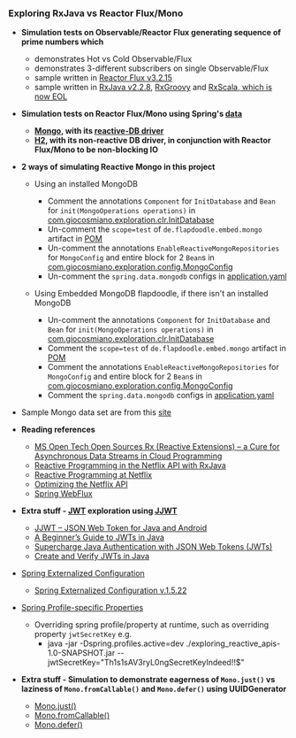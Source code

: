 ### Exploring RxJava vs Reactor Flux/Mono

 - **Simulation tests on Observable/Reactor Flux generating sequence of prime numbers which**
   - demonstrates Hot vs Cold Observable/Flux
   - demonstrates 3-different subscribers on single Observable/Flux
   - sample written in [Reactor Flux v3.2.15](https://projectreactor.io/docs)
   - sample written in [RxJava v2.2.8](https://github.com/ReactiveX/RxJava), [RxGroovy](https://github.com/ReactiveX/RxGroovy) and [RxScala, which is now EOL](https://github.com/ReactiveX/RxScala) 

 - **Simulation tests on Reactor Flux/Mono using Spring's [data](https://spring.io/projects/spring-data)**
   - **[Mongo](https://spring.io/projects/spring-data-mongodb), with its [reactive-DB driver](https://spring.io/blog/2016/11/28/going-reactive-with-spring-data)**
   - **[H2](https://spring.io/projects/spring-data-jpa), with its non-reactive DB driver, in conjunction with Reactor Flux/Mono to be non-blocking IO**
 
 - **2 ways of simulating Reactive Mongo in this project**
   - Using an installed MongoDB
     - Comment the annotations `Component` for `InitDatabase` and `Bean` for `init(MongoOperations operations)` in
       [com.giocosmiano.exploration.clr.InitDatabase](https://github.com/giocosmiano/random-code-snippets/blob/master/exploring_reactive_apis/src/main/java/com/giocosmiano/exploration/clr/InitDatabase.java)
     - Un-comment the `scope=test` of `de.flapdoodle.embed.mongo` artifact in [POM](https://github.com/giocosmiano/random-code-snippets/blob/master/exploring_reactive_apis/pom.xml)
     - Un-comment the annotations `EnableReactiveMongoRepositories` for `MongoConfig` and entire block for 2 `Bean`s in
       [com.giocosmiano.exploration.config.MongoConfig](https://github.com/giocosmiano/random-code-snippets/blob/master/exploring_reactive_apis/src/main/java/com/giocosmiano/exploration/config/MongoConfig.java)
     - Un-comment the `spring.data.mongodb` configs in [application.yaml](https://github.com/giocosmiano/random-code-snippets/blob/master/exploring_reactive_apis/src/main/resources/application.yaml)
   
   - Using Embedded MongoDB flapdoodle, if there isn't an installed MongoDB
     - Un-comment the annotations `Component` for `InitDatabase` and `Bean` for `init(MongoOperations operations)` in
       [com.giocosmiano.exploration.clr.InitDatabase](https://github.com/giocosmiano/random-code-snippets/blob/master/exploring_reactive_apis/src/main/java/com/giocosmiano/exploration/clr/InitDatabase.java)
     - Comment the `scope=test` of `de.flapdoodle.embed.mongo` artifact in [POM](https://github.com/giocosmiano/random-code-snippets/blob/master/exploring_reactive_apis/pom.xml)
     - Comment the annotations `EnableReactiveMongoRepositories` for `MongoConfig` and entire block for 2 `Bean`s in
       [com.giocosmiano.exploration.config.MongoConfig](https://github.com/giocosmiano/random-code-snippets/blob/master/exploring_reactive_apis/src/main/java/com/giocosmiano/exploration/config/MongoConfig.java)
     - Comment the `spring.data.mongodb` configs in [application.yaml](https://github.com/giocosmiano/random-code-snippets/blob/master/exploring_reactive_apis/src/main/resources/application.yaml)

 - Sample Mongo data set are from this [site](https://github.com/ozlerhakan/mongodb-json-files) 

 - **Reading references**
   - [MS Open Tech Open Sources Rx (Reactive Extensions) – a Cure for Asynchronous Data Streams in Cloud Programming](https://blogs.msdn.microsoft.com/interoperability/2012/11/06/ms-open-tech-open-sources-rx-reactive-extensions-a-cure-for-asynchronous-data-streams-in-cloud-programming/)
   - [Reactive Programming in the Netflix API with RxJava](https://netflixtechblog.com/reactive-programming-in-the-netflix-api-with-rxjava-7811c3a1496a) 
   - [Reactive Programming at Netflix](https://netflixtechblog.com/reactive-programming-at-netflix-b944d49874d2)
   - [Optimizing the Netflix API](https://netflixtechblog.com/optimizing-the-netflix-api-5c9ac715cf19)
   - [Spring WebFlux](https://howtodoinjava.com/spring-webflux/spring-webflux-tutorial/)

 - **Extra stuff - [JWT](https://jwt.io/) exploration using [JJWT](https://github.com/jwtk/jjwt)**
   - [JJWT – JSON Web Token for Java and Android](https://stormpath.com/blog/jjwt-how-it-works-why)
   - [A Beginner’s Guide to JWTs in Java](https://stormpath.com/blog/beginners-guide-jwts-in-java)
   - [Supercharge Java Authentication with JSON Web Tokens (JWTs)](https://www.baeldung.com/java-json-web-tokens-jjwt)
   - [Create and Verify JWTs in Java](https://developer.okta.com/blog/2018/10/31/jwts-with-java)

 - [Spring Externalized Configuration](https://docs.spring.io/spring-boot/docs/current/reference/html/spring-boot-features.html#boot-features-external-config) 
   - [Spring Externalized Configuration v.1.5.22](https://docs.spring.io/spring-boot/docs/1.5.22.RELEASE/reference/html/boot-features-external-config.html) 
 - [Spring Profile-specific Properties](https://docs.spring.io/spring-boot/docs/current/reference/html/spring-boot-features.html#boot-features-external-config-profile-specific-properties)
   - Overriding spring profile/property at runtime, such as overriding property `jwtSecretKey` e.g.
     - java -jar -Dspring.profiles.active=dev ./exploring_reactive_apis-1.0-SNAPSHOT.jar --jwtSecretKey="Th1s1sAV3ryL0ngSecretKeyIndeed!!$"

 - **Extra stuff - Simulation to demonstrate eagerness of `Mono.just()` vs laziness of `Mono.fromCallable()` and `Mono.defer()` using UUIDGenerator**
   -  [Mono.just()](https://projectreactor.io/docs/core/release/api/reactor/core/publisher/Mono.html#just-T-)
   -  [Mono.fromCallable()](https://projectreactor.io/docs/core/release/api/reactor/core/publisher/Mono.html#fromCallable-java.util.concurrent.Callable-)
   -  [Mono.defer()](https://projectreactor.io/docs/core/release/api/reactor/core/publisher/Mono.html#defer-java.util.function.Supplier-)

















